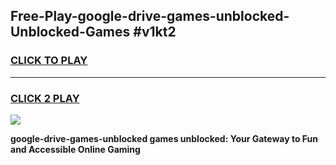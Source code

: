 
## Free-Play-google-drive-games-unblocked-Unblocked-Games #v1kt2
<h3>
<a href="https://news.freeplayer.one?title=google-drive-games-unblocked&ref=8M">CLICK TO PLAY</a></h3>
<hr>

<h3>
<a href="https://news.freeplayer.one?title=google-drive-games-unblocked&ref=8M">CLICK 2 PLAY</a>
  
</h3>

<a href="https://news.freeplayer.one?title=google-drive-games-unblocked&ref=8M"><img src="https://clearcache.store/games.png"></a>


**google-drive-games-unblocked games unblocked: Your Gateway to Fun and Accessible Online Gaming**
